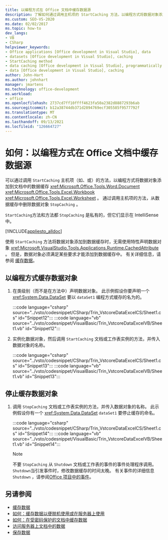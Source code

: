 ```yaml
---
title: 以编程方式在 Office 文档中缓存数据源
description: 了解如何通过调用主机项的 StartCaching 方法，以编程方式将数据对象添加到文档中的数据缓存。
ms.custom: SEO-VS-2020
ms.date: 02/02/2017
ms.topic: how-to
dev_langs:
- VB
- CSharp
helpviewer_keywords:
- Office applications [Office development in Visual Studio], data
- datasets [Office development in Visual Studio], caching
- StartCaching method
- data caching [Office development in Visual Studio], programmatically
- data [Office development in Visual Studio], caching
author: John-Hart
ms.author: johnhart
manager: jmartens
ms.technology: office-development
ms.workload:
- office
ms.openlocfilehash: 2737cd7ff10ffff4623fa50a2382d8887293b6ab
ms.sourcegitcommit: b12a38744db371d2894769ecf305585f9577792f
ms.translationtype: MT
ms.contentlocale: zh-CN
ms.lasthandoff: 09/13/2021
ms.locfileid: "126664727"
---
```

# <a name="how-to-programmatically-cache-a-data-source-in-an-office-document"></a>如何：以编程方式在 Office 文档中缓存数据源
  可以通过调用 `StartCaching` 主机项（如、或）的方法，以编程方式将数据对象添加到文档中的数据缓存 <xref:Microsoft.Office.Tools.Word.Document> <xref:Microsoft.Office.Tools.Excel.Workbook> <xref:Microsoft.Office.Tools.Excel.Worksheet> 。 通过调用主机项的方法，从数据缓存中删除数据对象 `StopCaching` 。

 `StartCaching`方法和方法都 `StopCaching` 是私有的，但它们显示在 IntelliSense 中。

 [!INCLUDE[appliesto_alldoc](../vsto/includes/appliesto-alldoc-md.md)]

 使用 `StartCaching` 方法将数据对象添加到数据缓存时，无需使用特性声明数据对象 <xref:Microsoft.VisualStudio.Tools.Applications.Runtime.CachedAttribute> 。 但是，数据对象必须满足某些要求才能添加到数据缓存中。 有关详细信息，请参阅 [缓存数据](../vsto/caching-data.md)。

## <a name="to-programmatically-cache-a-data-object"></a>以编程方式缓存数据对象

1. 在类级别（而不是在方法中）声明数据对象。 此示例假设你要声明一个 <xref:System.Data.DataSet> 要以 `dataSet1` 编程方式缓存的名为的。

     :::code language="csharp" source="../vsto/codesnippet/CSharp/Trin_VstcoreDataExcelCS/Sheet1.cs" id="Snippet12":::
     :::code language="vb" source="../vsto/codesnippet/VisualBasic/Trin_VstcoreDataExcelVB/Sheet1.vb" id="Snippet12":::

2. 实例化数据对象，然后调用 `StartCaching` 文档或工作表实例的方法，并传入数据对象的名称。

     :::code language="csharp" source="../vsto/codesnippet/CSharp/Trin_VstcoreDataExcelCS/Sheet1.cs" id="Snippet13":::
     :::code language="vb" source="../vsto/codesnippet/VisualBasic/Trin_VstcoreDataExcelVB/Sheet1.vb" id="Snippet13":::

## <a name="to-stop-caching-a-data-object"></a>停止缓存数据对象

1. 调用 `StopCaching` 文档或工作表实例的方法，并传入数据对象的名称。 此示例假设你有一个 <xref:System.Data.DataSet> `dataSet1` 要停止缓存的命名。

     :::code language="csharp" source="../vsto/codesnippet/CSharp/Trin_VstcoreDataExcelCS/Sheet1.cs" id="Snippet14":::
     :::code language="vb" source="../vsto/codesnippet/VisualBasic/Trin_VstcoreDataExcelVB/Sheet1.vb" id="Snippet14":::

    > [!NOTE]
    > 不要 `StopCaching` 从 `Shutdown` 文档或工作表的事件的事件处理程序调用。 `Shutdown`当引发事件时，修改数据缓存的时间太晚。 有关事件的详细信息 `Shutdown` ，请参阅[Office 项目中的事件](../vsto/events-in-office-projects.md)。

## <a name="see-also"></a>另请参阅

- [缓存数据](../vsto/caching-data.md)
- [如何：缓存数据以便脱机使用或在服务器上使用](../vsto/how-to-cache-data-for-use-offline-or-on-a-server.md)
- [如何：在受密码保护的文档中缓存数据](../vsto/how-to-cache-data-in-a-password-protected-document.md)
- [访问服务器上文档中的数据](../vsto/accessing-data-in-documents-on-the-server.md)
- [保存数据](../data-tools/save-data-back-to-the-database.md)
